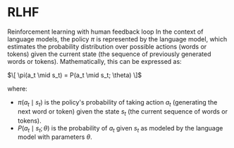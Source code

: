 # RLHF
Reinforcement learning with human feedback loop
In the context of language models, the policy $\pi$ is represented by the language model, which estimates the probability distribution over possible actions (words or tokens) given the current state (the sequence of previously generated words or tokens). Mathematically, this can be expressed as:

$\[ \pi(a_t \mid s_t) = P(a_t \mid s_t; \theta) \]$

where:
- $\pi(a_t \mid s_t)$ is the policy's probability of taking action $a_t$ (generating the next word or token) given the state $s_t$ (the current sequence of words or tokens).
- $P(a_t \mid s_t; \theta)$ is the probability of $a_t$ given $s_t$ as modeled by the language model with parameters $\theta$.
